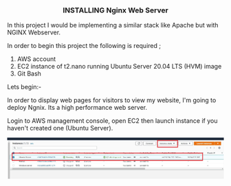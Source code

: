 ### <center>INSTALLING Nginx Web Server 

In this project I would be implementing a similar stack like Apache but with NGINX Webserver.

In order to begin this project the following is required ;

<ol>
  <li>AWS account</li>
  <li>EC2 instance of t2.nano running Ubuntu Server 20.04 LTS (HVM) image</li>
  <li>Git Bash</li> 
  </ol>

Lets begin:-

In order to display web pages for visitors to view my website, I'm going to deploy Ngnix. Its a high performance web server.

Login to AWS management console, open EC2 then launch instance if you haven't created one (Ubuntu Server).

 ![Ubuntu Server](./Images/instance.JPG)
